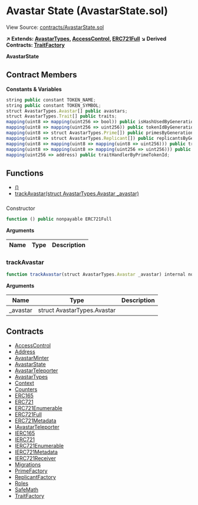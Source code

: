 # Avastar State (AvastarState.sol)

View Source: [contracts/AvastarState.sol](../contracts/AvastarState.sol)

**↗ Extends: [AvastarTypes](AvastarTypes.md), [AccessControl](AccessControl.md), [ERC721Full](ERC721Full.md)**
**↘ Derived Contracts: [TraitFactory](TraitFactory.md)**

**AvastarState**

## Contract Members
**Constants & Variables**

```js
string public constant TOKEN_NAME;
string public constant TOKEN_SYMBOL;
struct AvastarTypes.Avastar[] public avastars;
struct AvastarTypes.Trait[] public traits;
mapping(uint8 => mapping(uint256 => bool)) public isHashUsedByGeneration;
mapping(uint8 => mapping(uint256 => uint256)) public tokenIdByGenerationAndHash;
mapping(uint8 => struct AvastarTypes.Prime[]) public primesByGeneration;
mapping(uint8 => struct AvastarTypes.Replicant[]) public replicantsByGeneration;
mapping(uint8 => mapping(uint8 => mapping(uint8 => uint256))) public traitIdByGenerationGeneAndVariation;
mapping(uint8 => mapping(uint8 => mapping(uint256 => uint256))) public tokenIdByGenerationWaveAndSerial;
mapping(uint256 => address) public traitHandlerByPrimeTokenId;

```

## Functions

- [()](#)
- [trackAvastar(struct AvastarTypes.Avastar _avastar)](#trackavastar)

### 

Constructor

```js
function () public nonpayable ERC721Full 
```

**Arguments**

| Name        | Type           | Description  |
| ------------- |------------- | -----|

### trackAvastar

```js
function trackAvastar(struct AvastarTypes.Avastar _avastar) internal nonpayable
```

**Arguments**

| Name        | Type           | Description  |
| ------------- |------------- | -----|
| _avastar | struct AvastarTypes.Avastar |  | 

## Contracts

* [AccessControl](AccessControl.md)
* [Address](Address.md)
* [AvastarMinter](AvastarMinter.md)
* [AvastarState](AvastarState.md)
* [AvastarTeleporter](AvastarTeleporter.md)
* [AvastarTypes](AvastarTypes.md)
* [Context](Context.md)
* [Counters](Counters.md)
* [ERC165](ERC165.md)
* [ERC721](ERC721.md)
* [ERC721Enumerable](ERC721Enumerable.md)
* [ERC721Full](ERC721Full.md)
* [ERC721Metadata](ERC721Metadata.md)
* [IAvastarTeleporter](IAvastarTeleporter.md)
* [IERC165](IERC165.md)
* [IERC721](IERC721.md)
* [IERC721Enumerable](IERC721Enumerable.md)
* [IERC721Metadata](IERC721Metadata.md)
* [IERC721Receiver](IERC721Receiver.md)
* [Migrations](Migrations.md)
* [PrimeFactory](PrimeFactory.md)
* [ReplicantFactory](ReplicantFactory.md)
* [Roles](Roles.md)
* [SafeMath](SafeMath.md)
* [TraitFactory](TraitFactory.md)
